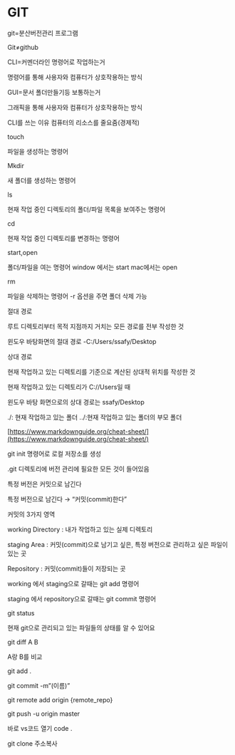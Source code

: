 # GIT

 git=분산버전관리 프로그램

 Git≠github

CLI=커멘더라인 명령어로 작업하는거

명령어를 통해 사용자와 컴퓨터가 상호작용하는 방식

GUI=문서 폴더만들기등 보통하는거

그래픽을 통해 사용자와 컴퓨터가 상호작용하는 방식

CLI를 쓰는 이유 컴퓨터의 리소스를 줄요줌(경제적)

touch

파일을 생성하는 명령어

Mkdir 

새 폴더를 생성하는 명령어

ls

현재 작업 중인 디렉토리의 폴더/파일 목록을 보여주는 명령어

cd

현재 작업 중인 디렉토리를 변경하는 명령어

start,open

폴더/파일을 여는 명령어 window 에서는 start mac에서는 open

rm

파일을 삭제하는 명령어 -r 옵션을 주면 폴더 삭제 가능

절대 경로

루트 디렉토리부터 목적 지점까지 거치는 모든 경로를 전부 작성한 것

윈도우 바탕화면의 절대 경로 -C:/Users/ssafy/Desktop

상대 경로

현재 작업하고 있는 디렉토리를 기준으로 계산된 상대적 위치를 작성한 것

 현재 작업하고 있는 디렉토리가 C://Users일 때

윈도우 바탕 화면으로의 상대 경로는 ssafy/Desktop

./: 현재 작업하고 있는 폴더   ../:현재 작업하고 있는 폴더의 부모 폴더

[https://www.markdownguide.org/cheat-sheet/](https://www.markdownguide.org/cheat-sheet/)

git init 명령어로 로컬 저장소를 생성

.git 디렉토리에 버전 관리에 필요한 모든 것이 들어있음

특정 버전은 커밋으로 남긴다

특정 버전으로 남긴다 → “커밋(commit)한다”

커밋의 3가지 영역

working Directory : 내가 작업하고 있는 실제 디렉토리

staging Area : 커밋(commit)으로 남기고 싶은, 특정 버전으로 관리하고 싶은 파일이 있는 곳

Repository : 커밋(commit)들이 저장되는 곳

working   에서 staging으로 갈때는 git add 명령어

staging  에서 repository으로 갈때는 git commit 명령어

git status 

현재 git으로 관리되고 있는 파일들의 상태를 알 수 있어요

git diff A B

A랑 B를 비교

git add .

git commit -m”(이름)”

git remote add origin {remote_repo}

git push -u origin master

바로 vs코드 열기 code .

git clone 주소복사
